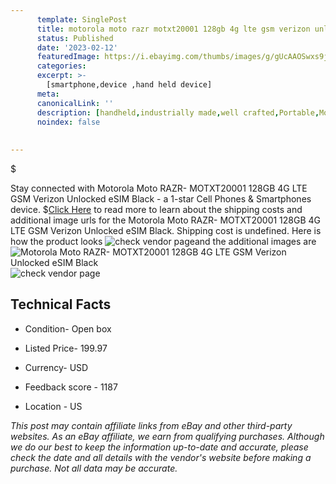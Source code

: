 ```yaml
---
      template: SinglePost
      title: motorola moto razr motxt20001 128gb 4g lte gsm verizon unlocked esim black
      status: Published
      date: '2023-02-12'
      featuredImage: https://i.ebayimg.com/thumbs/images/g/gUcAAOSwxs9jzwRl/s-l225.jpg
      categories: 
      excerpt: >-
        [smartphone,device ,hand held device]
      meta:
      canonicalLink: ''
      description: [handheld,industrially made,well crafted,Portable,Mobile,Compact,Convenient,Lightweight,Maneuverable,Man-portable,Miniature,Carriable,Hand-held,Light,Holdable,Transportable,Mobile device,Pocket-sized,On-the-go,Wireless,Cordless,Compact size,Convenient size, smartphone,device ,hand held device]
      noindex: false
      
        
---
```

$

Stay connected with Motorola Moto RAZR- MOTXT20001 128GB 4G LTE GSM Verizon Unlocked eSIM Black - a 1-star Cell Phones & Smartphones device.
$[Click Here](https://www.ebay.com/itm/234870813413?hash=item36af6432e5%3Ag%3AgUcAAOSwxs9jzwRl&mkevt=1&mkcid=1&mkrid=711-53200-19255-0&campid=%253CePNCampaignId%253E&customid=%253CreferenceId%253E&toolid=10049) to read more to learn about the shipping costs and additional image urls for the Motorola Moto RAZR- MOTXT20001 128GB 4G LTE GSM Verizon Unlocked eSIM Black. Shipping cost is undefined. Here is how the product looks ![check vendor page](https://i.ebayimg.com/thumbs/images/g/gUcAAOSwxs9jzwRl/s-l225.jpg)and the additional images are![Motorola Moto RAZR- MOTXT20001 128GB 4G LTE GSM Verizon Unlocked eSIM Black](https://i.ebayimg.com/images/g/gUcAAOSwxs9jzwRl/s-l1600.jpg)![check vendor page](https://origin-galleryplus.ebayimg.com/ws/web/234870813413_2_0_1/225x225.jpg,https://origin-galleryplus.ebayimg.com/ws/web/234870813413_3_0_1/225x225.jpg,https://origin-galleryplus.ebayimg.com/ws/web/234870813413_4_0_1/225x225.jpg,https://origin-galleryplus.ebayimg.com/ws/web/234870813413_5_0_1/225x225.jpg,https://origin-galleryplus.ebayimg.com/ws/web/234870813413_6_0_1/225x225.jpg,https://origin-galleryplus.ebayimg.com/ws/web/234870813413_7_0_1/225x225.jpg,https://origin-galleryplus.ebayimg.com/ws/web/234870813413_8_0_1/225x225.jpg,https://origin-galleryplus.ebayimg.com/ws/web/234870813413_9_0_1/225x225.jpg,https://origin-galleryplus.ebayimg.com/ws/web/234870813413_10_0_1/225x225.jpg,https://origin-galleryplus.ebayimg.com/ws/web/234870813413_11_0_1/225x225.jpg)



 ## Technical Facts 



     
      

 - Condition- Open box 


      

 - Listed Price- 199.97 


      

 - Currency- USD 


      

 - Feedback score - 1187 


      

 - Location - US 


      
      

 *_This post may contain affiliate links from eBay and other third-party websites. As an eBay affiliate, we earn from qualifying purchases. Although we do our best to keep the information up-to-date and accurate, please check the date and all details with the vendor's website before making a purchase. Not all data may be accurate._*






